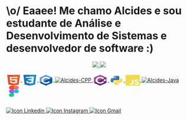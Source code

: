 # \o/ Eaaee! Me chamo Alcides e sou estudante de Análise e Desenvolvimento de Sistemas e desenvolvedor de software :)

<div align = "center">
    <a href = "https://github.com/alcides07">
    <img height = "180em" src = "https://github-readme-stats.vercel.app/api?username=alcides07&show_icons=true&theme=radical&include_all_commits=true&count_private=true"/>
    <img height = "180em" src = "https://github-readme-stats.vercel.app/api/top-langs/?username=alcides07&layout=compact&langs_count=7&theme=radical"/>
</div>
    
<div style = "display: inline_block"><br>
    <img align = "center" alt = "Alcides-HTML" height = "30" width = "40" src = "https://raw.githubusercontent.com/devicons/devicon/master/icons/html5/html5-original.svg">
    <img align = "center" alt = "Alcides-CSS" height = "30" width = "40" src = "https://raw.githubusercontent.com/devicons/devicon/master/icons/css3/css3-original.svg">
    <img align = "center" alt = "Alcides-C" height = "30" width = "40" src = "https://raw.githubusercontent.com/devicons/devicon/master/icons/c/c-original.svg">
    <img align = "center" alt = "Alcides-CPP" height = "30" width = "40" src = "https://raw.githubusercontent.com/jmnote/z-icons/master/svg/cpp.svg">
    <img align = "center" alt = "Alcides-Csharp" height = "30" width = "40" src = "https://raw.githubusercontent.com/devicons/devicon/master/icons/csharp/csharp-original.svg">
    <img align = "center" alt = "Alcides-Python" height = "30" width = "40" src = "https://raw.githubusercontent.com/devicons/devicon/master/icons/python/python-original.svg">
    <img align = "center" alt = "Alcides-JS" height = "30" width = "40" src = "https://raw.githubusercontent.com/devicons/devicon/master/icons/javascript/javascript-plain.svg">
    <img align = "center" alt = "Alcides-Java" height = "30" width = "40" src = "https://raw.githubusercontent.com/jmnote/z-icons/master/svg/java.svg">
    <img align = "center" alt = "Alcides-Figma" height = "30" width = "40" src = "https://github.com/devicons/devicon/blob/master/icons/figma/figma-original.svg">
</div>
    
##
    
<div> 
    <a href = "https://www.linkedin.com/in/alcides-tiago-ba4583224" target = "_blank"> <img src = "https://svgshare.com/i/g4G.svg" title = "Icon Linkedin"/> </a>
    <a href = "https://instagram.com/alcides07" target = "_blank"><img src = "https://svgshare.com/i/g3s.svg" title = "Icon Instagram"/> </a>
    <a href = "mailto:alcidesdantasdj@gmail.com" target = "_blank"><img src = "https://svgshare.com/i/g3F.svg" title = "Icon Gmail"/> </a> 
</div>
